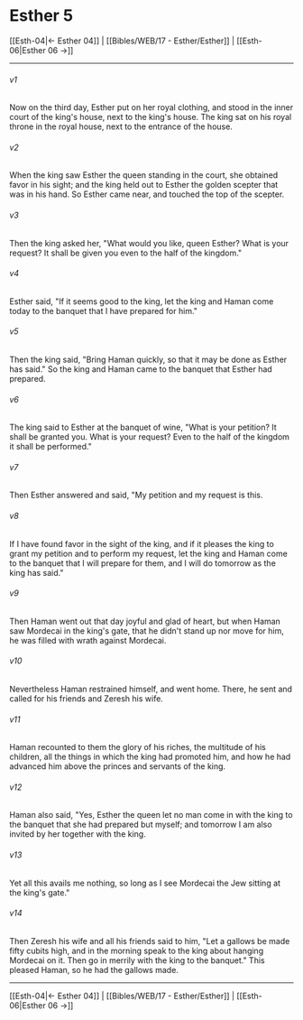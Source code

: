 # Esther 5

[[Esth-04|← Esther 04]] | [[Bibles/WEB/17 - Esther/Esther]] | [[Esth-06|Esther 06 →]]
***



###### v1 
Now on the third day, Esther put on her royal clothing, and stood in the inner court of the king's house, next to the king's house. The king sat on his royal throne in the royal house, next to the entrance of the house. 

###### v2 
When the king saw Esther the queen standing in the court, she obtained favor in his sight; and the king held out to Esther the golden scepter that was in his hand. So Esther came near, and touched the top of the scepter. 

###### v3 
Then the king asked her, "What would you like, queen Esther? What is your request? It shall be given you even to the half of the kingdom." 

###### v4 
Esther said, "If it seems good to the king, let the king and Haman come today to the banquet that I have prepared for him." 

###### v5 
Then the king said, "Bring Haman quickly, so that it may be done as Esther has said." So the king and Haman came to the banquet that Esther had prepared. 

###### v6 
The king said to Esther at the banquet of wine, "What is your petition? It shall be granted you. What is your request? Even to the half of the kingdom it shall be performed." 

###### v7 
Then Esther answered and said, "My petition and my request is this. 

###### v8 
If I have found favor in the sight of the king, and if it pleases the king to grant my petition and to perform my request, let the king and Haman come to the banquet that I will prepare for them, and I will do tomorrow as the king has said." 

###### v9 
Then Haman went out that day joyful and glad of heart, but when Haman saw Mordecai in the king's gate, that he didn't stand up nor move for him, he was filled with wrath against Mordecai. 

###### v10 
Nevertheless Haman restrained himself, and went home. There, he sent and called for his friends and Zeresh his wife. 

###### v11 
Haman recounted to them the glory of his riches, the multitude of his children, all the things in which the king had promoted him, and how he had advanced him above the princes and servants of the king. 

###### v12 
Haman also said, "Yes, Esther the queen let no man come in with the king to the banquet that she had prepared but myself; and tomorrow I am also invited by her together with the king. 

###### v13 
Yet all this avails me nothing, so long as I see Mordecai the Jew sitting at the king's gate." 

###### v14 
Then Zeresh his wife and all his friends said to him, "Let a gallows be made fifty cubits high, and in the morning speak to the king about hanging Mordecai on it. Then go in merrily with the king to the banquet." This pleased Haman, so he had the gallows made.

***
[[Esth-04|← Esther 04]] | [[Bibles/WEB/17 - Esther/Esther]] | [[Esth-06|Esther 06 →]]

